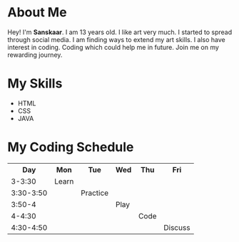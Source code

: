 <!DOCTYPE html>
<html>
    <head>
        <ti
    </head>
    <body>
        <!-- header start -->
        <div id="header" class="section">
            <img alt="" class="img-circle" src="https://code.sololearn.com/Icons/Avatars/0.jpg">
            <p></p>
        </div>
        <!-- header end -->
        <!-- About Me section start -->
        <div class="section">
            <h1><span>About Me</span></h1>
            <p>
               Hey! I'm <strong>Sanskaar</strong>. I am 13 years old. I like art very much. I started to spread through social media. I am finding ways to extend my art skills. I also have interest in coding. Coding which could help me in future. Join me on my rewarding journey.
            </p>
        </div>
        <!-- About Me section end -->
        <!-- My Skills section start -->
        <div class="section">
            <h1><span>My Skills</span></h1>
            <ul>
                <li>HTML</li>
                <li>CSS</li>
                <li>JAVA</li>
            </ul>
        </div>
        <!-- My Skills section end -->
        <!-- My Schedule section start -->
        <div class="section">
            <h1><span>My Coding Schedule</span></h1>
            <table>
                <tr>
                    <th>Day</th>
                    <th>Mon</th>
                    <th>Tue</th>
                    <th>Wed</th>
                    <th>Thu</th>
                    <th>Fri</th>
                </tr>
                <tr>
                    <td>3-3:30</td>
                    <td class="selected">Learn</td>
                    <td></td>
                    <td></td>
                    <td></td>
                    <td></td>
                </tr>
                <tr>
                    <td>3:30-3:50</td>
                    <td></td>
                    <td class="selected">Practice</td>
                    <td></td>
                    <td></td>
                    <td></td>
                </tr>
                <tr>
                    <td>3:50-4</td>
                    <td></td>
                    <td></td>
                    <td class="selected">Play</td>
                    <td></td>
                    <td></td>
                </tr>
                <tr>
                    <td>4-4:30</td>
                    <td></td>
                    <td></td>
                    <td></td>
                    <td class="selected">Code</td>
                    <td></td>
                </tr>
                <tr>
                    <td>4:30-4:50</td>
                    <td></td>
                    <td></td>
                    <td></td>
                    <td></td>
                    <td class="selected">Discuss</td>
                </tr>
            </table>
        </div>
        <!-- My Schedule section end -->
    </body>
</html>
